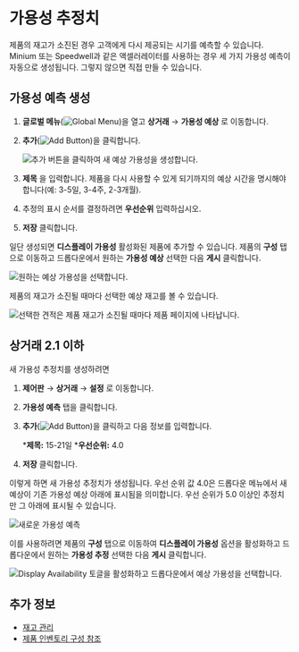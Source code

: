 
# 가용성 추정치

제품의 재고가 소진된 경우 고객에게 다시 제공되는 시기를 예측할 수 있습니다. Minium 또는 Speedwell과 같은 액셀러레이터를 사용하는 경우 세 가지 가용성 예측이 자동으로 생성됩니다. 그렇지 않으면 직접 만들 수 있습니다.

## 가용성 예측 생성

1. **글로벌 메뉴**(![Global Menu](../images/icon-applications-menu.png))을 열고 **상거래** &rarr; **가용성 예상** 로 이동합니다.

1. **추가**(![Add Button](../images/icon-add.png))을 클릭합니다.

    ![추가 버튼을 클릭하여 새 예상 가용성을 생성합니다.](./availability-estimates/images/01.png)

1. **제목** 을 입력합니다. 제품을 다시 사용할 수 있게 되기까지의 예상 시간을 명시해야 합니다(예: 3-5일, 3-4주, 2-3개월).

1. 추정의 표시 순서를 결정하려면 **우선순위** 입력하십시오.

1. **저장** 클릭합니다.

일단 생성되면 **디스플레이 가용성** 활성화된 제품에 추가할 수 있습니다. 제품의 **구성** 탭으로 이동하고 드롭다운에서 원하는 **가용성 예상** 선택한 다음 **게시** 클릭합니다.

![원하는 예상 가용성을 선택합니다.](./availability-estimates/images/02.png)

제품의 재고가 소진될 때마다 선택한 예상 재고를 볼 수 있습니다.

![선택한 견적은 제품 재고가 소진될 때마다 제품 페이지에 나타납니다.](./availability-estimates/images/03.png)

## 상거래 2.1 이하

새 가용성 추정치를 생성하려면

1. **제어판** → **상거래** → **설정** 로 이동합니다.

1. **가용성 예측** 탭을 클릭합니다.

1. **추가**(![Add Button](../images/icon-add.png))을 클릭하고 다음 정보를 입력합니다.

   ***제목:** 15-21일
   ***우선순위:** 4.0

1. **저장** 클릭합니다.

이렇게 하면 새 가용성 추정치가 생성됩니다. 우선 순위 값 4.0은 드롭다운 메뉴에서 새 예상이 기존 가용성 예상 아래에 표시됨을 의미합니다. 우선 순위가 5.0 이상인 추정치만 그 아래에 표시될 수 있습니다.

![새로운 가용성 예측](./availability-estimates/images/04.png)

이를 사용하려면 제품의 **구성** 탭으로 이동하여 **디스플레이 가용성** 옵션을 활성화하고 드롭다운에서 원하는 **가용성 추정** 선택한 다음 **게시** 클릭합니다.

![Display Availability 토글을 활성화하고 드롭다운에서 예상 가용성을 선택합니다.](./availability-estimates/images/05.png)

## 추가 정보

* [재고 관리](../inventory-management.md)
* [제품 인벤토리 구성 참조](./product-inventory-configuration-reference-guide.md)
